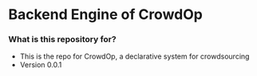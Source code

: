 # Backend Engine of CrowdOp #

### What is this repository for? ###

* This is the repo for CrowdOp, a declarative system for crowdsourcing
* Version 0.0.1
